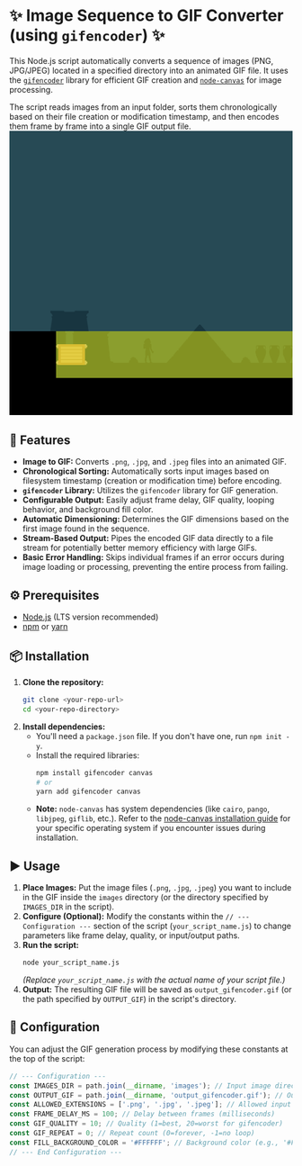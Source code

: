 # ✨ Image Sequence to GIF Converter (using `gifencoder`) ✨

This Node.js script automatically converts a sequence of images (PNG, JPG/JPEG) located in a specified directory into an animated GIF file. It uses the [`gifencoder`](https://github.com/eugeneware/gifencoder) library for efficient GIF creation and [`node-canvas`](https://github.com/Automattic/node-canvas) for image processing.

The script reads images from an input folder, sorts them chronologically based on their file creation or modification timestamp, and then encodes them frame by frame into a single GIF output file.
![Sample GIF](https://raw.githubusercontent.com/cosmicsplendor/img-to-gif/master/output_gifencoder.gif)
## 🚀 Features

*   **Image to GIF:** Converts `.png`, `.jpg`, and `.jpeg` files into an animated GIF.
*   **Chronological Sorting:** Automatically sorts input images based on filesystem timestamp (creation or modification time) before encoding.
*   **`gifencoder` Library:** Utilizes the `gifencoder` library for GIF generation.
*   **Configurable Output:** Easily adjust frame delay, GIF quality, looping behavior, and background fill color.
*   **Automatic Dimensioning:** Determines the GIF dimensions based on the first image found in the sequence.
*   **Stream-Based Output:** Pipes the encoded GIF data directly to a file stream for potentially better memory efficiency with large GIFs.
*   **Basic Error Handling:** Skips individual frames if an error occurs during image loading or processing, preventing the entire process from failing.

## ⚙️ Prerequisites

*   [Node.js](https://nodejs.org/) (LTS version recommended)
*   [npm](https://www.npmjs.com/) or [yarn](https://yarnpkg.com/)

## 📦 Installation

1.  **Clone the repository:**
    ```bash
    git clone <your-repo-url>
    cd <your-repo-directory>
    ```
2.  **Install dependencies:**
    *   You'll need a `package.json` file. If you don't have one, run `npm init -y`.
    *   Install the required libraries:
        ```bash
        npm install gifencoder canvas
        # or
        yarn add gifencoder canvas
        ```
    *   **Note:** `node-canvas` has system dependencies (like `cairo`, `pango`, `libjpeg`, `giflib`, etc.). Refer to the [node-canvas installation guide](https://github.com/Automattic/node-canvas#installation) for your specific operating system if you encounter issues during installation.

## ▶️ Usage

1.  **Place Images:** Put the image files (`.png`, `.jpg`, `.jpeg`) you want to include in the GIF inside the `images` directory (or the directory specified by `IMAGES_DIR` in the script).
2.  **Configure (Optional):** Modify the constants within the `// --- Configuration ---` section of the script (`your_script_name.js`) to change parameters like frame delay, quality, or input/output paths.
3.  **Run the script:**
    ```bash
    node your_script_name.js
    ```
    *(Replace `your_script_name.js` with the actual name of your script file.)*
4.  **Output:** The resulting GIF file will be saved as `output_gifencoder.gif` (or the path specified by `OUTPUT_GIF`) in the script's directory.

## 🔧 Configuration

You can adjust the GIF generation process by modifying these constants at the top of the script:

```javascript
// --- Configuration ---
const IMAGES_DIR = path.join(__dirname, 'images'); // Input image directory
const OUTPUT_GIF = path.join(__dirname, 'output_gifencoder.gif'); // Output GIF path
const ALLOWED_EXTENSIONS = ['.png', '.jpg', '.jpeg']; // Allowed input image types
const FRAME_DELAY_MS = 100; // Delay between frames (milliseconds)
const GIF_QUALITY = 10; // Quality (1=best, 20=worst for gifencoder)
const GIF_REPEAT = 0; // Repeat count (0=forever, -1=no loop)
const FILL_BACKGROUND_COLOR = '#FFFFFF'; // Background color (e.g., '#FFFFFF' or null to disable)
// --- End Configuration ---

